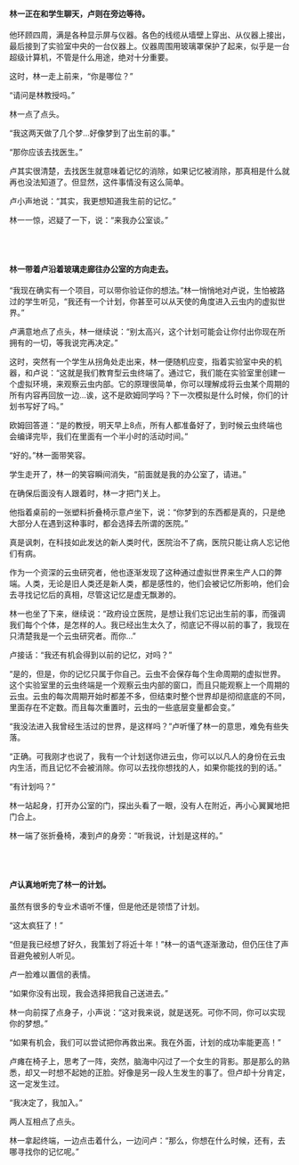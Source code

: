 #### 林一正在和学生聊天，卢则在旁边等待。

他环顾四周，满是各种显示屏与仪器。各色的线缆从墙壁上穿出、从仪器上接出，最后接到了实验室中央的一台仪器上。仪器周围用玻璃罩保护了起来，似乎是一台超级计算机，不管是什么用途，绝对十分重要。

这时，林一走上前来，“你是哪位？”

“请问是林教授吗。”

林一点了点头。

“我这两天做了几个梦…好像梦到了出生前的事。”

“那你应该去找医生。”

卢其实很清楚，去找医生就意味着记忆的消除，如果记忆被消除，那真相是什么就再也没法知道了。但显然，这件事情没有这么简单。

卢小声地说：“其实，我更想知道我生前的记忆。”

林一一惊，迟疑了一下，说：“来我办公室谈。”

<br><br>

#### 林一带着卢沿着玻璃走廊往办公室的方向走去。

“我现在确实有一个项目，可以带你验证你的想法。”林一悄悄地对卢说，生怕被路过的学生听见，“我还有一个计划，你甚至可以从天使的角度进入云虫内的虚拟世界。”

卢满意地点了点头，林一继续说：“别太高兴，这个计划可能会让你付出你现在所拥有的一切，等我说完再决定。”

这时，突然有一个学生从拐角处走出来，林一便随机应变，指着实验室中央的机器，和卢说：“这就是我们教育型云虫终端了。通过它，我们能在实验室里创建一个虚拟环境，来观察云虫内部。它的原理很简单，你可以理解成将云虫某个周期的所有内容再回放一边…诶，这不是欧姆同学吗？下一次模拟是什么时候，你们的计划书写好了吗。”

欧姆回答道：“是的教授，明天早上8点，所有人都准备好了，到时候云虫终端也会编译完毕，我们在里面有一个半小时的活动时间。”

“好的。”林一面带笑容。

学生走开了，林一的笑容瞬间消失，“前面就是我的办公室了，请进。”

在确保后面没有人跟着时，林一才把门关上。

他指着桌前的一张塑料折叠椅示意卢坐下，说：“你梦到的东西都是真的，只是绝大部分人在遇到这种事时，都会选择去所谓的医院。”

真是讽刺，在科技如此发达的新人类时代，医院治不了病，医院只能让病人忘记他们有病。

作为一个资深的云虫研究者，他也逐渐发现了这种通过虚拟世界来生产人口的弊端。人类，无论是旧人类还是新人类，都是感性的，他们会被记忆所影响，他们会去寻找记忆后的真相，尽管这记忆是虚无飘渺的。

林一也坐了下来，继续说：“政府设立医院，是想让我们忘记出生前的事，而强调我们每个个体，是怎样的人。我已经出生太久了，彻底记不得以前的事了，我现在只清楚我是一个云虫研究者。而你…”

卢接话：“我还有机会得到以前的记忆，对吗？”

“是的，但是，你的记忆只属于你自己。云虫不会保存每个生命周期的虚拟世界。这个实验室里的云虫终端是一个观察云虫内部的窗口，而且只能观察上一个周期的云虫。云虫的每次周期开始时都差不多，但结束时整个世界却是彻彻底底的不同，里面存在不定数。而且每次重置时，云虫的一些底层变量都会变。”

“我没法进入我曾经生活过的世界，是这样吗？”卢听懂了林一的意思，难免有些失落。

“正确。可我刚才也说了，我有一个计划送你进云虫，你可以以凡人的身份在云虫内生活，而且记忆不会被消除。你可以去找你想找的人，如果你能找的到的话。”

“有计划吗？”

林一站起身，打开办公室的门，探出头看了一眼，没有人在附近，再小心翼翼地把门合上。

林一端了张折叠椅，凑到卢的身旁：“听我说，计划是这样的。”

<br><br>

#### 卢认真地听完了林一的计划。

虽然有很多的专业术语听不懂，但是他还是领悟了计划。

“这太疯狂了！”

“但是我已经想了好久，我策划了将近十年！”林一的语气逐渐激动，但仍压住了声音避免被别人听见。

卢一脸难以置信的表情。

“如果你没有出现，我会选择把我自己送进去。”

林一向前探了点身子，小声说：“这对我来说，就是送死。可你不同，你可以实现你的梦想。”

“如果有机会，我们可以尝试把你再救出来。我在外面，计划的成功率能更高！”

卢瘫在椅子上，思考了一阵，突然，脑海中闪过了一个女生的背影。那是那么的熟悉，却又一时想不起她的正脸。好像是另一段人生发生的事了。但卢却十分肯定，这一定发生过。

“我决定了，我加入。”

两人互相点了点头。

林一拿起终端，一边点击着什么，一边问卢：“那么，你想在什么时候，还有，去哪寻找你的记忆呢。”
